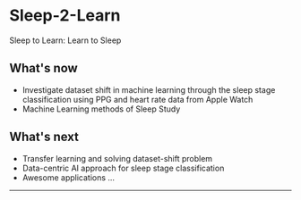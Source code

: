 # Sleep-2-Learn
Sleep to Learn: Learn to Sleep

## What's now
* Investigate dataset shift in machine learning through the sleep stage classification using PPG and heart rate data from Apple Watch
* Machine Learning methods of Sleep Study


## What's next
* Transfer learning and solving dataset-shift problem
* Data-centric AI approach for sleep stage classification
* Awesome applications ...


---
